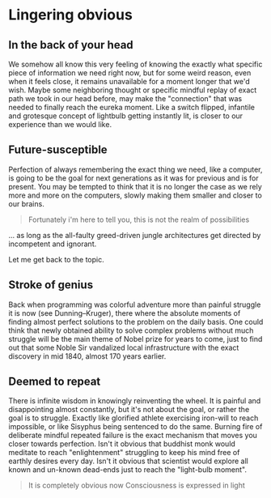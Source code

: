 # Lingering obvious

## In the back of your head

We somehow all know this very feeling of knowing the exactly what specific piece of information we need right now,
but for some weird reason, even when it feels close, it remains unavailable for a moment longer that we'd wish.
Maybe some neighboring thought or specific mindful replay of exact path we took in our head before,
may make the "connection" that was needed to finally reach the eureka moment.
Like a switch flipped, infantile and grotesque concept of lightbulb getting instantly lit,
is closer to our experience than we would like.

## Future-susceptible

Perfection of always remembering the exact thing we need, like a computer,
is going to be the goal for next generations as it was for previous and is for present.
You may be tempted to think that it is no longer the case as we rely more and more on the computers,
slowly making them smaller and closer to our brains.

> Fortunately i'm here to tell you, this is not the realm of possibilities

... as long as the all-faulty greed-driven jungle architectures get directed by incompetent and ignorant.

Let me get back to the topic.

## Stroke of genius

Back when programming was colorful adventure more than painful struggle it is now (see Dunning–Kruger),
there where the absolute moments of finding almost perfect solutions to the problem on the daily basis.
One could think that newly obtained ability to solve complex problems without much struggle will be
the main theme of Nobel prize for years to come, just to find out that some Noble Sir
vandalized local infrastructure with the exact discovery in mid 1840, almost 170 years earlier.

## Deemed to repeat

There is infinite wisdom in knowingly reinventing the wheel.
It is painful and disappointing almost constantly, but it's not about the goal, or rather the goal is to struggle.
Exactly like glorified athlete exercising iron-will to reach impossible, or like Sisyphus being sentenced to do the same.
Burning fire of deliberate mindful repeated failure is the exact mechanism that moves you closer towards perfection.
Isn't it obvious that buddhist monk would meditate to reach "enlightenment" struggling to keep his mind free of earthly desires every day.
Isn't it obvious that scientist would explore all known and un-known dead-ends just to reach the "light-bulb moment".

> It is completely obvious now
> Consciousness is expressed in light